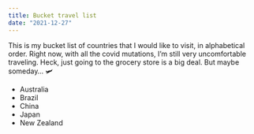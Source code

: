 ```yaml
---
title: Bucket travel list
date: "2021-12-27"
---
```


This is my bucket list of countries that I would like to visit, in alphabetical order. Right now, with all the covid mutations, I’m still very uncomfortable traveling. Heck, just going to the grocery store is a big deal. But maybe someday… 🛩

*	Australia
*	Brazil
*	China
*	Japan
*	New Zealand 
